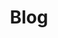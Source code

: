 ---
title: "Blog"
layout: categories  #네비게이션바에 나오는건 여러 카테고리중 하나이므로 복수형. 이 페이지엔 단수형이 없다. 
permalink: /categories/
author_profile: true
sidebar_main: ture
classes: wide
---